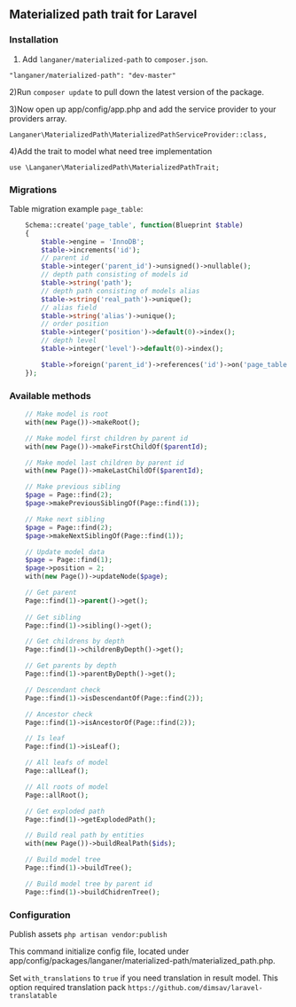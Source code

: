 ## Materialized path trait for Laravel

### Installation

1) Add `langaner/materialized-path` to `composer.json`.

```
"langaner/materialized-path": "dev-master"
```

2)Run `composer update` to pull down the latest version of the package.

3)Now open up app/config/app.php and add the service provider to your providers array.

```
Langaner\MaterializedPath\MaterializedPathServiceProvider::class,
```

4)Add the trait to model what need tree implementation

```
use \Langaner\MaterializedPath\MaterializedPathTrait;
```

### Migrations

Table migration example `page_table`:

```php
	Schema::create('page_table', function(Blueprint $table)
	{
		$table->engine = 'InnoDB';
		$table->increments('id');
		// parent id
        $table->integer('parent_id')->unsigned()->nullable();
        // depth path consisting of models id
        $table->string('path');
        // depth path consisting of models alias
        $table->string('real_path')->unique();
        // alias field
        $table->string('alias')->unique();
        // order position
        $table->integer('position')->default(0)->index();
        // depth level
        $table->integer('level')->default(0)->index();

		$table->foreign('parent_id')->references('id')->on('page_table')->onDelete('cascade');
	});
```

### Available methods

```php
	// Make model is root
	with(new Page())->makeRoot();

	// Make model first children by parent id
	with(new Page())->makeFirstChildOf($parentId);

	// Make model last children by parent id
	with(new Page())->makeLastChildOf($parentId);

	// Make previous sibling
	$page = Page::find(2);
	$page->makePreviousSiblingOf(Page::find(1));

	// Make next sibling
	$page = Page::find(2);
	$page->makeNextSiblingOf(Page::find(1));

	// Update model data
	$page = Page::find(1);
	$page->position = 2;
	with(new Page())->updateNode($page);

	// Get parent
	Page::find(1)->parent()->get();
	
	// Get sibling
	Page::find(1)->sibling()->get();

	// Get childrens by depth
	Page::find(1)->childrenByDepth()->get();

	// Get parents by depth
	Page::find(1)->parentByDepth()->get();

	// Descendant check
	Page::find(1)->isDescendantOf(Page::find(2));

	// Ancestor check
	Page::find(1)->isAncestorOf(Page::find(2));

	// Is leaf
	Page::find(1)->isLeaf();

	// All leafs of model
	Page::allLeaf();

	// All roots of model
	Page::allRoot();

	// Get exploded path
	Page::find(1)->getExplodedPath();

	// Build real path by entities
	with(new Page())->buildRealPath($ids);

	// Build model tree
	Page::find(1)->buildTree();

	// Build model tree by parent id
	Page::find(1)->buildChidrenTree();
```

### Configuration

Publish assets `php artisan vendor:publish`

This command initialize config file, located under app/config/packages/langaner/materialized-path/materialized_path.php.

Set `with_translations` to `true` if you need translation in result model. This option required translation pack `https://github.com/dimsav/laravel-translatable`
